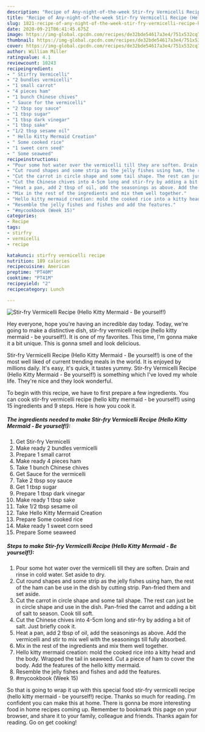 ```yaml
---
description: "Recipe of Any-night-of-the-week Stir-fry Vermicelli Recipe (Hello Kitty Mermaid - Be yourself!)"
title: "Recipe of Any-night-of-the-week Stir-fry Vermicelli Recipe (Hello Kitty Mermaid - Be yourself!)"
slug: 1821-recipe-of-any-night-of-the-week-stir-fry-vermicelli-recipe-hello-kitty-mermaid-be-yourself
date: 2020-09-21T06:41:45.675Z
image: https://img-global.cpcdn.com/recipes/de32bde54617a3e4/751x532cq70/stir-fry-vermicelli-recipe-hello-kitty-mermaid-be-yourself-recipe-main-photo.jpg
thumbnail: https://img-global.cpcdn.com/recipes/de32bde54617a3e4/751x532cq70/stir-fry-vermicelli-recipe-hello-kitty-mermaid-be-yourself-recipe-main-photo.jpg
cover: https://img-global.cpcdn.com/recipes/de32bde54617a3e4/751x532cq70/stir-fry-vermicelli-recipe-hello-kitty-mermaid-be-yourself-recipe-main-photo.jpg
author: William Miller
ratingvalue: 4.1
reviewcount: 10243
recipeingredient:
- " Stirfry Vermicelli"
- "2 bundles vermicelli"
- "1 small carrot"
- "4 pieces ham"
- "1 bunch Chinese chives"
- " Sauce for the vermicelli"
- "2 tbsp soy sauce"
- "1 tbsp sugar"
- "1 tbsp dark vinegar"
- "1 tbsp sake"
- "1/2 tbsp sesame oil"
- " Hello Kitty Mermaid Creation"
- " Some cooked rice"
- "1 sweet corn seed"
- " Some seaweed"
recipeinstructions:
- "Pour some hot water over the vermicelli till they are soften. Drain and rinse in cold water. Set aside to dry."
- "Cut round shapes and some strip as the jelly fishes using ham, the rest of the ham can be use in the dish by cutting strip. Pan-fried them and set aside."
- "Cut the carrot in circle shape and some tail shape. The rest can just be in circle shape and use in the dish. Pan-fried the carrot and adding a bit of salt to season. Cook till soft."
- "Cut the Chinese chives into 4-5cm long and stir-fry by adding a bit of salt. Just briefly cook it."
- "Heat a pan, add 2 tbsp of oil, add the seasonings as above. Add the vermicelli and stir to mix well with the seasonings till fully absorbed."
- "Mix in the rest of the ingredients and mix them well together."
- "Hello kitty mermaid creation: mold the cooked rice into a kitty head and the body. Wrapped the tail in seaweed. Cut a piece of ham to cover the body. Add the features of the hello kitty mermaid."
- "Resemble the jelly fishes and fishes and add the features."
- "#mycookbook (Week 15)"
categories:
- Recipe
tags:
- stirfry
- vermicelli
- recipe

katakunci: stirfry vermicelli recipe 
nutrition: 189 calories
recipecuisine: American
preptime: "PT40M"
cooktime: "PT41M"
recipeyield: "2"
recipecategory: Lunch

---
```



![Stir-fry Vermicelli Recipe (Hello Kitty Mermaid - Be yourself!)](https://img-global.cpcdn.com/recipes/de32bde54617a3e4/751x532cq70/stir-fry-vermicelli-recipe-hello-kitty-mermaid-be-yourself-recipe-main-photo.jpg)

Hey everyone, hope you're having an incredible day today. Today, we're going to make a distinctive dish, stir-fry vermicelli recipe (hello kitty mermaid - be yourself!). It is one of my favorites. This time, I'm gonna make it a bit unique. This is gonna smell and look delicious.



Stir-fry Vermicelli Recipe (Hello Kitty Mermaid - Be yourself!) is one of the most well liked of current trending meals in the world. It is enjoyed by millions daily. It's easy, it's quick, it tastes yummy. Stir-fry Vermicelli Recipe (Hello Kitty Mermaid - Be yourself!) is something which I've loved my whole life. They're nice and they look wonderful.


To begin with this recipe, we have to first prepare a few ingredients. You can cook stir-fry vermicelli recipe (hello kitty mermaid - be yourself!) using 15 ingredients and 9 steps. Here is how you cook it.

<!--inarticleads1-->

##### The ingredients needed to make Stir-fry Vermicelli Recipe (Hello Kitty Mermaid - Be yourself!):

1. Get  Stir-fry Vermicelli
1. Make ready 2 bundles vermicelli
1. Prepare 1 small carrot
1. Make ready 4 pieces ham
1. Take 1 bunch Chinese chives
1. Get  Sauce for the vermicelli
1. Take 2 tbsp soy sauce
1. Get 1 tbsp sugar
1. Prepare 1 tbsp dark vinegar
1. Make ready 1 tbsp sake
1. Take 1/2 tbsp sesame oil
1. Take  Hello Kitty Mermaid Creation
1. Prepare  Some cooked rice
1. Make ready 1 sweet corn seed
1. Prepare  Some seaweed




<!--inarticleads2-->

##### Steps to make Stir-fry Vermicelli Recipe (Hello Kitty Mermaid - Be yourself!):

1. Pour some hot water over the vermicelli till they are soften. Drain and rinse in cold water. Set aside to dry.
1. Cut round shapes and some strip as the jelly fishes using ham, the rest of the ham can be use in the dish by cutting strip. Pan-fried them and set aside.
1. Cut the carrot in circle shape and some tail shape. The rest can just be in circle shape and use in the dish. Pan-fried the carrot and adding a bit of salt to season. Cook till soft.
1. Cut the Chinese chives into 4-5cm long and stir-fry by adding a bit of salt. Just briefly cook it.
1. Heat a pan, add 2 tbsp of oil, add the seasonings as above. Add the vermicelli and stir to mix well with the seasonings till fully absorbed.
1. Mix in the rest of the ingredients and mix them well together.
1. Hello kitty mermaid creation: mold the cooked rice into a kitty head and the body. Wrapped the tail in seaweed. Cut a piece of ham to cover the body. Add the features of the hello kitty mermaid.
1. Resemble the jelly fishes and fishes and add the features.
1. #mycookbook (Week 15)




So that is going to wrap it up with this special food stir-fry vermicelli recipe (hello kitty mermaid - be yourself!) recipe. Thanks so much for reading. I'm confident you can make this at home. There is gonna be more interesting food in home recipes coming up. Remember to bookmark this page on your browser, and share it to your family, colleague and friends. Thanks again for reading. Go on get cooking!
